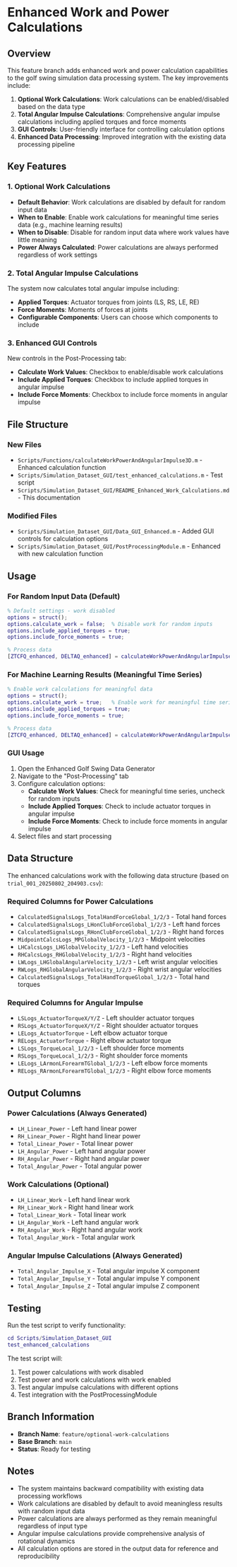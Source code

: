 # Enhanced Work and Power Calculations

## Overview

This feature branch adds enhanced work and power calculation capabilities to the golf swing simulation data processing system. The key improvements include:

1. **Optional Work Calculations**: Work calculations can be enabled/disabled based on the data type
2. **Total Angular Impulse Calculations**: Comprehensive angular impulse calculations including applied torques and force moments
3. **GUI Controls**: User-friendly interface for controlling calculation options
4. **Enhanced Data Processing**: Improved integration with the existing data processing pipeline

## Key Features

### 1. Optional Work Calculations

- **Default Behavior**: Work calculations are disabled by default for random input data
- **When to Enable**: Enable work calculations for meaningful time series data (e.g., machine learning results)
- **When to Disable**: Disable for random input data where work values have little meaning
- **Power Always Calculated**: Power calculations are always performed regardless of work settings

### 2. Total Angular Impulse Calculations

The system now calculates total angular impulse including:

- **Applied Torques**: Actuator torques from joints (LS, RS, LE, RE)
- **Force Moments**: Moments of forces at joints
- **Configurable Components**: Users can choose which components to include

### 3. Enhanced GUI Controls

New controls in the Post-Processing tab:

- **Calculate Work Values**: Checkbox to enable/disable work calculations
- **Include Applied Torques**: Checkbox to include applied torques in angular impulse
- **Include Force Moments**: Checkbox to include force moments in angular impulse

## File Structure

### New Files

- `Scripts/Functions/calculateWorkPowerAndAngularImpulse3D.m` - Enhanced calculation function
- `Scripts/Simulation_Dataset_GUI/test_enhanced_calculations.m` - Test script
- `Scripts/Simulation_Dataset_GUI/README_Enhanced_Work_Calculations.md` - This documentation

### Modified Files

- `Scripts/Simulation_Dataset_GUI/Data_GUI_Enhanced.m` - Added GUI controls for calculation options
- `Scripts/Simulation_Dataset_GUI/PostProcessingModule.m` - Enhanced with new calculation function

## Usage

### For Random Input Data (Default)

```matlab
% Default settings - work disabled
options = struct();
options.calculate_work = false;  % Disable work for random inputs
options.include_applied_torques = true;
options.include_force_moments = true;

% Process data
[ZTCFQ_enhanced, DELTAQ_enhanced] = calculateWorkPowerAndAngularImpulse3D(ZTCFQ, DELTAQ, options);
```

### For Machine Learning Results (Meaningful Time Series)

```matlab
% Enable work calculations for meaningful data
options = struct();
options.calculate_work = true;   % Enable work for meaningful time series
options.include_applied_torques = true;
options.include_force_moments = true;

% Process data
[ZTCFQ_enhanced, DELTAQ_enhanced] = calculateWorkPowerAndAngularImpulse3D(ZTCFQ, DELTAQ, options);
```

### GUI Usage

1. Open the Enhanced Golf Swing Data Generator
2. Navigate to the "Post-Processing" tab
3. Configure calculation options:
   - **Calculate Work Values**: Check for meaningful time series, uncheck for random inputs
   - **Include Applied Torques**: Check to include actuator torques in angular impulse
   - **Include Force Moments**: Check to include force moments in angular impulse
4. Select files and start processing

## Data Structure

The enhanced calculations work with the following data structure (based on `trial_001_20250802_204903.csv`):

### Required Columns for Power Calculations

- `CalculatedSignalsLogs_TotalHandForceGlobal_1/2/3` - Total hand forces
- `CalculatedSignalsLogs_LHonClubForceGlobal_1/2/3` - Left hand forces
- `CalculatedSignalsLogs_RHonClubForceGlobal_1/2/3` - Right hand forces
- `MidpointCalcsLogs_MPGlobalVelocity_1/2/3` - Midpoint velocities
- `LHCalcsLogs_LHGlobalVelocity_1/2/3` - Left hand velocities
- `RHCalcsLogs_RHGlobalVelocity_1/2/3` - Right hand velocities
- `LWLogs_LHGlobalAngularVelocity_1/2/3` - Left wrist angular velocities
- `RWLogs_RHGlobalAngularVelocity_1/2/3` - Right wrist angular velocities
- `CalculatedSignalsLogs_TotalHandTorqueGlobal_1/2/3` - Total hand torques

### Required Columns for Angular Impulse

- `LSLogs_ActuatorTorqueX/Y/Z` - Left shoulder actuator torques
- `RSLogs_ActuatorTorqueX/Y/Z` - Right shoulder actuator torques
- `LELogs_ActuatorTorque` - Left elbow actuator torque
- `RELogs_ActuatorTorque` - Right elbow actuator torque
- `LSLogs_TorqueLocal_1/2/3` - Left shoulder force moments
- `RSLogs_TorqueLocal_1/2/3` - Right shoulder force moments
- `LELogs_LArmonLForearmTGlobal_1/2/3` - Left elbow force moments
- `RELogs_RArmonLForearmTGlobal_1/2/3` - Right elbow force moments

## Output Columns

### Power Calculations (Always Generated)

- `LH_Linear_Power` - Left hand linear power
- `RH_Linear_Power` - Right hand linear power
- `Total_Linear_Power` - Total linear power
- `LH_Angular_Power` - Left hand angular power
- `RH_Angular_Power` - Right hand angular power
- `Total_Angular_Power` - Total angular power

### Work Calculations (Optional)

- `LH_Linear_Work` - Left hand linear work
- `RH_Linear_Work` - Right hand linear work
- `Total_Linear_Work` - Total linear work
- `LH_Angular_Work` - Left hand angular work
- `RH_Angular_Work` - Right hand angular work
- `Total_Angular_Work` - Total angular work

### Angular Impulse Calculations (Always Generated)

- `Total_Angular_Impulse_X` - Total angular impulse X component
- `Total_Angular_Impulse_Y` - Total angular impulse Y component
- `Total_Angular_Impulse_Z` - Total angular impulse Z component

## Testing

Run the test script to verify functionality:

```matlab
cd Scripts/Simulation_Dataset_GUI
test_enhanced_calculations
```

The test script will:
1. Test power calculations with work disabled
2. Test power and work calculations with work enabled
3. Test angular impulse calculations with different options
4. Test integration with the PostProcessingModule

## Branch Information

- **Branch Name**: `feature/optional-work-calculations`
- **Base Branch**: `main`
- **Status**: Ready for testing

## Notes

- The system maintains backward compatibility with existing data processing workflows
- Work calculations are disabled by default to avoid meaningless results with random input data
- Power calculations are always performed as they remain meaningful regardless of input type
- Angular impulse calculations provide comprehensive analysis of rotational dynamics
- All calculation options are stored in the output data for reference and reproducibility
